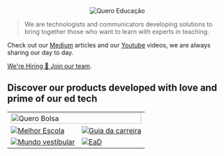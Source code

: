 <p align="center">
  <img src="https://kong.quero.com/logotype-education-light.svg" alt="Quero Educação"/>
</p>

> We are technologists and communicators developing solutions to bring together those who want to learn with experts in teaching.

Check out our [Medium](https://medium.com/techatquero) articles and our
[Youtube](https://www.youtube.com/c/QueroEduca%C3%A7%C3%A3o) videos, we are
always sharing our day to day.

[We're Hiring 💃 Join our team](https://jobs.kenoby.com/quero-educacao).

## Discover our products developed with love and prime of our ed tech

<table>
  <tr>
    <td colspan="2">
      <a href="https://querobolsa.com.br/">
        <img src="https://kong.quero.com/og-querobolsa.png" width="100%" alt="Quero Bolsa"/>
      </a>
    </td>
  </tr>
  <tr>
    <td>
      <a href="https://www.melhorescola.com.br/">
        <img src="https://kong.quero.com/og-melhorescola.png" alt="Melhor Escola"/>
      </a>
    </td>
    <td>
      <a href="https://www.guiadacarreira.com.br/">
        <img src="https://kong.quero.com/og-guiadacarreira.png" alt="Guia da carreira"/>
      </a>
    </td>
  </tr>
  <tr>
    <td>
      <a href="https://www.mundovestibular.com.br/">
        <img src="https://kong.quero.com/og-mundovestibular.png" alt="Mundo vestibular"/>
      </a>
    </td>
    <td>
      <a href="https://www.ead.com.br/">
        <img src="https://kong.quero.com/og-ead.png" alt="EaD"/>
      </a>
    </td>
  </tr>
</table>
